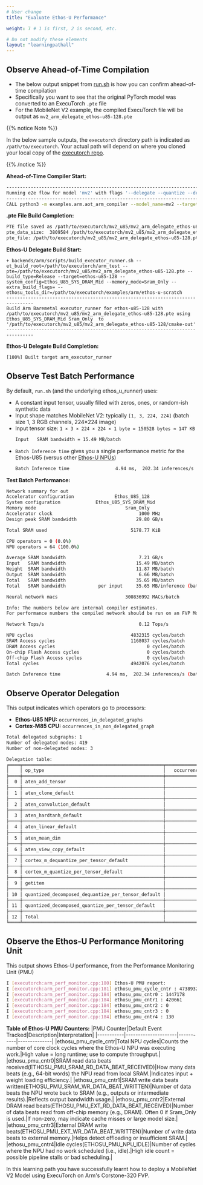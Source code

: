 ```yaml
---
# User change
title: "Evaluate Ethos-U Performance"

weight: 7 # 1 is first, 2 is second, etc.

# Do not modify these elements
layout: "learningpathall"
---
```


## Observe Ahead-of-Time Compilation
- The below output snippet from [run.sh](https://github.com/pytorch/executorch/blob/main/examples/arm/run.sh) is how you can confirm ahead-of-time compilation
- Specifically you want to see that the original PyTorch model was converted to an ExecuTorch `.pte` file
- For the MobileNet V2 example, the compiled ExecuTorch file will be output as `mv2_arm_delegate_ethos-u85-128.pte`

{{% notice Note %}}

In the below sample outputs, the `executorch` directory path is indicated as `/path/to/executorch`. Your actual path will depend on where you cloned your local copy of the [executorch repo](https://github.com/pytorch/executorch/tree/main).

{{% /notice %}}

**Ahead-of-Time Compiler Start:**
```bash { output_lines = "1-4" }
--------------------------------------------------------------------------------
Running e2e flow for model 'mv2' with flags '--delegate --quantize --delegate --quantize --intermediates mv2_u85/ --debug --evaluate'
--------------------------------------------------------------------------------
CALL python3 -m examples.arm.aot_arm_compiler --model_name=mv2 --target=ethos-u85-128 --delegate --quantize --delegate --quantize --intermediates mv2_u85/ --debug --evaluate --intermediate=/path/to/executorch/mv2_u85 --output=/path/to/executorch/mv2_u85/mv2_arm_delegate_ethos-u85-128.pte --system_config=Ethos_U85_SYS_DRAM_Mid --memory_mode=Sram_Only
```

**.pte File Build Completion:**
```bash { output_lines = "1-3" }
PTE file saved as /path/to/executorch/mv2_u85/mv2_arm_delegate_ethos-u85-128.pte
pte_data_size:  3809584 /path/to/executorch/mv2_u85/mv2_arm_delegate_ethos-u85-128.pte
pte_file: /path/to/executorch/mv2_u85/mv2_arm_delegate_ethos-u85-128.pte
```

**Ethos-U Delegate Build Start:**
```bash{ output_lines = "1-5" }
+ backends/arm/scripts/build_executor_runner.sh --et_build_root=/path/to/executorch/arm_test --pte=/path/to/executorch/mv2_u85/mv2_arm_delegate_ethos-u85-128.pte --build_type=Release --target=ethos-u85-128 --system_config=Ethos_U85_SYS_DRAM_Mid --memory_mode=Sram_Only --extra_build_flags= --ethosu_tools_dir=/path/to/executorch/examples/arm/ethos-u-scratch
--------------------------------------------------------------------------------
Build Arm Baremetal executor_runner for ethos-u85-128 with /path/to/executorch/mv2_u85/mv2_arm_delegate_ethos-u85-128.pte using Ethos_U85_SYS_DRAM_Mid Sram_Only  to '/path/to/executorch/mv2_u85/mv2_arm_delegate_ethos-u85-128/cmake-out'
--------------------------------------------------------------------------------
```

**Ethos-U Delegate Build Completion:**
```bash { output_lines = "1" }
[100%] Built target arm_executor_runner
```

## Observe Test Batch Performance
By default, `run.sh` (and the underlying ethos_u_runner) uses:
- A constant input tensor, usually filled with zeros, ones, or random-ish synthetic data
- Input shape matches MobileNet V2: typically `[1, 3, 224, 224]` (batch size 1, 3 RGB channels, 224×224 image)
- Input tensor size: `1 × 3 × 224 × 224 × 1 byte = 150528 bytes ≈ 147 KB`
  ```bash { output_lines = "1" }
  Input   SRAM bandwidth = 15.49 MB/batch
  ```
- `Batch Inference time` gives you a single performance metric for the Ethos-U85 (versus other [Ethos-U NPUs](https://developer.arm.com/Processors#q=Ethos-U&aq=%40navigationhierarchiescategories%3D%3D%22Processor%20products%22%20AND%20%40navigationhierarchiescontenttype%3D%3D%22Product%20Information%22&numberOfResults=48))
   ```bash { output_lines = "1" }
   Batch Inference time                 4.94 ms,  202.34 inferences/s (batch size 1)
   ```

**Test Batch Performance:**
```bash { output_lines = "1-34" }
Network summary for out
Accelerator configuration               Ethos_U85_128
System configuration             Ethos_U85_SYS_DRAM_Mid
Memory mode                                 Sram_Only
Accelerator clock                                1000 MHz
Design peak SRAM bandwidth                      29.80 GB/s

Total SRAM used                               5178.77 KiB

CPU operators = 0 (0.0%)
NPU operators = 64 (100.0%)

Average SRAM bandwidth                           7.21 GB/s
Input   SRAM bandwidth                          15.49 MB/batch
Weight  SRAM bandwidth                          11.87 MB/batch
Output  SRAM bandwidth                           6.66 MB/batch
Total   SRAM bandwidth                          35.65 MB/batch
Total   SRAM bandwidth            per input     35.65 MB/inference (batch size 1)

Neural network macs                         300836992 MACs/batch

Info: The numbers below are internal compiler estimates.
For performance numbers the compiled network should be run on an FVP Model or FPGA.

Network Tops/s                                   0.12 Tops/s

NPU cycles                                    4832315 cycles/batch
SRAM Access cycles                            1168037 cycles/batch
DRAM Access cycles                                  0 cycles/batch
On-chip Flash Access cycles                         0 cycles/batch
Off-chip Flash Access cycles                        0 cycles/batch
Total cycles                                  4942076 cycles/batch

Batch Inference time                 4.94 ms,  202.34 inferences/s (batch size 1)
```

## Observe Operator Delegation
This output indicates which operators go to processors:
- **Ethos-U85 NPU:** `occurrences_in_delegated_graphs`
- **Cortex-M85 CPU:** `occurrences_in_non_delegated_graph`

```bash { output_lines = "1-34" }
Total delegated subgraphs: 1
Number of delegated nodes: 419
Number of non-delegated nodes: 3

Delegation table:
╒════╤════════════════════════════════════════════════════╤═══════════════════════════════════╤═══════════════════════════════════════╕
│    │ op_type                                            │   occurrences_in_delegated_graphs │   occurrences_in_non_delegated_graphs │
╞════╪════════════════════════════════════════════════════╪═══════════════════════════════════╪═══════════════════════════════════════╡
│  0 │ aten_add_tensor                                    │                                10 │                                     0 │
├────┼────────────────────────────────────────────────────┼───────────────────────────────────┼───────────────────────────────────────┤
│  1 │ aten_clone_default                                 │                                 1 │                                     0 │
├────┼────────────────────────────────────────────────────┼───────────────────────────────────┼───────────────────────────────────────┤
│  2 │ aten_convolution_default                           │                                52 │                                     0 │
├────┼────────────────────────────────────────────────────┼───────────────────────────────────┼───────────────────────────────────────┤
│  3 │ aten_hardtanh_default                              │                                35 │                                     0 │
├────┼────────────────────────────────────────────────────┼───────────────────────────────────┼───────────────────────────────────────┤
│  4 │ aten_linear_default                                │                                 1 │                                     0 │
├────┼────────────────────────────────────────────────────┼───────────────────────────────────┼───────────────────────────────────────┤
│  5 │ aten_mean_dim                                      │                                 1 │                                     0 │
├────┼────────────────────────────────────────────────────┼───────────────────────────────────┼───────────────────────────────────────┤
│  6 │ aten_view_copy_default                             │                                 1 │                                     0 │
├────┼────────────────────────────────────────────────────┼───────────────────────────────────┼───────────────────────────────────────┤
│  7 │ cortex_m_dequantize_per_tensor_default             │                                 0 │                                     1 │
├────┼────────────────────────────────────────────────────┼───────────────────────────────────┼───────────────────────────────────────┤
│  8 │ cortex_m_quantize_per_tensor_default               │                                 0 │                                     1 │
├────┼────────────────────────────────────────────────────┼───────────────────────────────────┼───────────────────────────────────────┤
│  9 │ getitem                                            │                                 0 │                                     1 │
├────┼────────────────────────────────────────────────────┼───────────────────────────────────┼───────────────────────────────────────┤
│ 10 │ quantized_decomposed_dequantize_per_tensor_default │                               217 │                                     0 │
├────┼────────────────────────────────────────────────────┼───────────────────────────────────┼───────────────────────────────────────┤
│ 11 │ quantized_decomposed_quantize_per_tensor_default   │                               101 │                                     0 │
├────┼────────────────────────────────────────────────────┼───────────────────────────────────┼───────────────────────────────────────┤
│ 12 │ Total                                              │                               419 │                                     3 │
╘════╧════════════════════════════════════════════════════╧═══════════════════════════════════╧═══════════════════════════════════════╛
```

## Observe the Ethos-U Performance Monitoring Unit
This output shows Ethos-U performance, from the Performance Monitoring Unit (PMU)
```bash { output_lines = "1-7" }
I [executorch:arm_perf_monitor.cpp:180] Ethos-U PMU report:
I [executorch:arm_perf_monitor.cpp:181] ethosu_pmu_cycle_cntr : 4738932
I [executorch:arm_perf_monitor.cpp:184] ethosu_pmu_cntr0 : 1447178
I [executorch:arm_perf_monitor.cpp:184] ethosu_pmu_cntr1 : 420661
I [executorch:arm_perf_monitor.cpp:184] ethosu_pmu_cntr2 : 0
I [executorch:arm_perf_monitor.cpp:184] ethosu_pmu_cntr3 : 0
I [executorch:arm_perf_monitor.cpp:184] ethosu_pmu_cntr4 : 130
```

**Table of Ethos-U PMU Counters:**
|PMU Counter|Default Event Tracked|Description|Interpretation|
|-----------|---------------------|-----------|--------------|
|ethosu_pmu_cycle_cntr|Total NPU cycles|Counts the number of core clock cycles where the Ethos-U NPU was executing work.|High value = long runtime; use to compute throughput.|
|ethosu_pmu_cntr0|SRAM read data beats received(ETHOSU_PMU_SRAM_RD_DATA_BEAT_RECEIVED)|How many data beats (e.g., 64-bit words) the NPU read from local SRAM.|Indicates input + weight loading efficiency.|
|ethosu_pmu_cntr1|SRAM write data beats written(ETHOSU_PMU_SRAM_WR_DATA_BEAT_WRITTEN)|Number of data beats the NPU wrote back to SRAM (e.g., outputs or intermediate results).|Reflects output bandwidth usage.|
|ethosu_pmu_cntr2|External DRAM read beats(ETHOSU_PMU_EXT_RD_DATA_BEAT_RECEIVED)|Number of data beats read from off-chip memory (e.g., DRAM). Often 0 if Sram_Only is used.|If non-zero, may indicate cache misses or large model size.|
|ethosu_pmu_cntr3|External DRAM write beats(ETHOSU_PMU_EXT_WR_DATA_BEAT_WRITTEN)|Number of write data beats to external memory.|Helps detect offloading or insufficient SRAM.|
|ethosu_pmu_cntr4|Idle cycles(ETHOSU_PMU_NPU_IDLE)|Number of cycles where the NPU had no work scheduled (i.e., idle).|High idle count = possible pipeline stalls or bad scheduling.|

In this learning path you have successfully learnt how to deploy a MobileNet V2 Model using ExecuTorch on Arm's Corstone-320 FVP.
